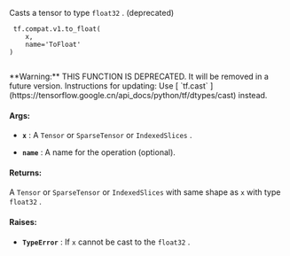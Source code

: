 Casts a tensor to type  `float32` . (deprecated)



```
 tf.compat.v1.to_float(
    x,
    name='ToFloat'
)
 
```


<aside class="warning">**Warning:**  THIS FUNCTION IS DEPRECATED. It will be removed in a future version.
Instructions for updating:
Use [ `tf.cast` ](https://tensorflow.google.cn/api_docs/python/tf/dtypes/cast) instead.</aside>


#### Args:

- **`x`** : A  `Tensor`  or  `SparseTensor`  or  `IndexedSlices` .

- **`name`** : A name for the operation (optional).



#### Returns:
A  `Tensor`  or  `SparseTensor`  or  `IndexedSlices`  with same shape as  `x`  with
type  `float32` .



#### Raises:

- **`TypeError`** : If  `x`  cannot be cast to the  `float32` .

